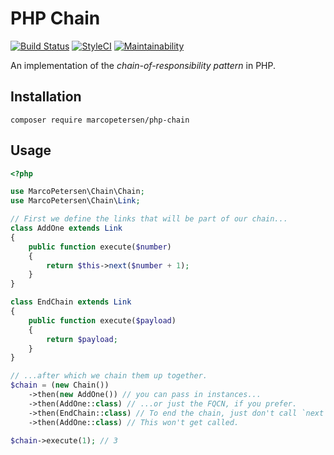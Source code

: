 # PHP Chain
[![Build Status](https://travis-ci.org/ocrampete16/php-chain.svg?branch=master)](https://travis-ci.org/ocrampete16/php-chain)
[![StyleCI](https://styleci.io/repos/83728346/shield?branch=master)](https://styleci.io/repos/83728346)
[![Maintainability](https://api.codeclimate.com/v1/badges/5b1aa7f182ab817af568/maintainability)](https://codeclimate.com/github/ocrampete16/php-chain/maintainability)

An implementation of the _chain-of-responsibility pattern_ in PHP.

## Installation
```
composer require marcopetersen/php-chain
```

## Usage
```php
<?php

use MarcoPetersen\Chain\Chain;
use MarcoPetersen\Chain\Link;

// First we define the links that will be part of our chain...
class AddOne extends Link
{
    public function execute($number)
    {
        return $this->next($number + 1);
    }
}

class EndChain extends Link
{
    public function execute($payload)
    {
        return $payload;
    }
}

// ...after which we chain them up together.
$chain = (new Chain())
    ->then(new AddOne()) // you can pass in instances...
    ->then(AddOne::class) // ...or just the FQCN, if you prefer.
    ->then(EndChain::class) // To end the chain, just don't call `next`.
    ->then(AddOne::class) // This won't get called.

$chain->execute(1); // 3
```
